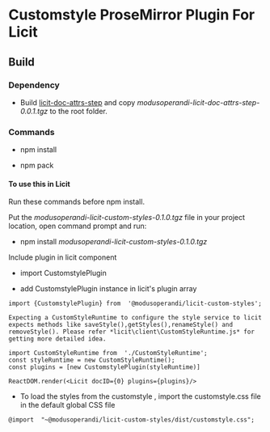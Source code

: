 
# Customstyle ProseMirror Plugin For Licit



  

## Build

  

### Dependency

- Build [licit-doc-attrs-step](https://github.com/MO-Movia/licit-doc-attrs-step) and copy _modusoperandi-licit-doc-attrs-step-0.0.1.tgz_ to the root folder.

  

### Commands
 
- npm install

- npm pack

  

#### To use this in Licit

Run these commands before npm install.

Put the _modusoperandi-licit-custom-styles-0.1.0.tgz_ file in your project location, open command prompt and run:

- npm install *modusoperandi-licit-custom-styles-0.1.0.tgz*


Include plugin in licit component 

- import CustomstylePlugin 

- add CustomstylePlugin instance in licit's plugin array

```
import {CustomstylePlugin} from  '@modusoperandi/licit-custom-styles';

Expecting a CustomStyleRuntime to configure the style service to licit expects methods like saveStyle(),getStyles(),renameStyle() and removeStyle(). Please refer *licit\client\CustomStyleRuntime.js* for getting more detailed idea.

import CustomStyleRuntime from  './CustomStyleRuntime';
const styleRuntime = new CustomStyleRuntime();
const plugins = [new CustomstylePlugin(styleRuntime)]

ReactDOM.render(<Licit docID={0} plugins={plugins}/>
```
- To load the styles from the customstyle , import the customstyle.css file in  the default global CSS file
 ```
@import  "~@modusoperandi/licit-custom-styles/dist/customstyle.css";
```
